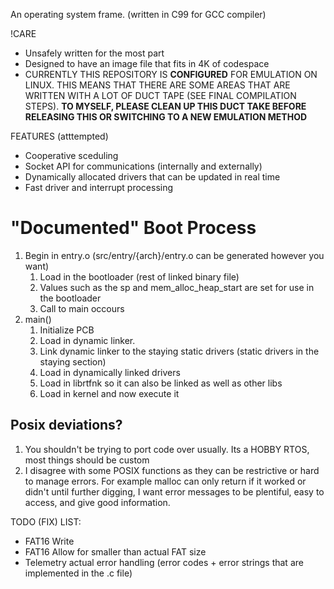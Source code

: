 An operating system frame. (written in C99 for GCC compiler)

!CARE
* Unsafely written for the most part
* Designed to have an image file that fits in 4K of codespace
* CURRENTLY THIS REPOSITORY IS __CONFIGURED__ FOR EMULATION ON LINUX. THIS MEANS THAT THERE ARE SOME AREAS THAT ARE WRITTEN WITH A LOT OF DUCT TAPE (SEE FINAL COMPILATION STEPS). **TO MYSELF, PLEASE CLEAN UP THIS DUCT TAKE BEFORE RELEASING THIS OR SWITCHING TO A NEW EMULATION METHOD**

FEATURES (atttempted)
* Cooperative sceduling
* Socket API for communications (internally and externally)
* Dynamically allocated drivers that can be updated in real time
* Fast driver and interrupt processing
  
# "Documented" Boot Process
1. Begin in entry.o (src/entry/\{arch\}/entry.o can be generated however you want)
    1. Load in the bootloader (rest of linked binary file)
    2. Values such as the sp and mem_alloc_heap_start are set for use in the bootloader
    3. Call to main occours
2. main()
    1. Initialize PCB
    2. Load in dynamic linker.
    3. Link dynamic linker to the staying static drivers (static drivers in the staying section)
    4. Load in dynamically linked drivers
    5. Load in librtfnk so it can also be linked as well as other libs
    6. Load in kernel and now execute it

## Posix deviations?
1. You shouldn't be trying to port code over usually. Its a HOBBY RTOS, most things should be custom
2. I disagree with some POSIX functions as they can be restrictive or hard to manage errors. For example malloc can only return if it worked or didn't until further digging, I want error messages to be plentiful, easy to access, and give good information.

TODO (FIX) LIST:
- FAT16 Write
- FAT16 Allow for smaller than actual FAT size
- Telemetry actual error handling (error codes + error strings that are implemented in the .c file)